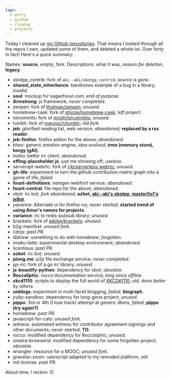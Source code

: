 ```yaml
---
tags:
  - entry
  - github
  - cleanup
  - projects
---
```


Today I cleaned up [my Github repositories](//github.com/passcod). That means I looked through all the repos I own, updated some of them, and deleted a whole lot. Over forty in fact! Here's a quick summary:


Names: __source__, *empty*, fork.
Descriptions: what it was, *reason for deletion*, __legacy__.

- xbotpp_contrib: fork of `aki--aki/xbotpp_contrib`; *source is gone*.
- __shared_state_inheritance__: barebones example of a bug in a library; *invalid*.
- __soul__: mockup for sagaofsoul.com; *end of purpose*.
- __Armstrong__: js framework; *never completed*.
- zenpen: fork of [tholman/zenpen](//github.com/tholman/zenpen); *unused*.
- homebrew-cask: fork of [phinze/homebrew-cask](//github.com/phinze/homebrew-cask); *left project*.
- lolcommits: fork of [mroth/lolcommits](//github.com/mroth/lolcommits); *unused*.
- tumblr: fork of [mwunsch/tumblr](//github.com/mwunsch/tumblr); *old fork*.
- __jeb__: glorified reading list, web version; *abandoned*; __replaced by a rss reader__.
- __jeb-firefox__: firefox addon for the above; *abandoned*.
- *khee*: generic emotion engine; *idea evolved*; __irmo (memory store), borgy (gAI)__.
- *hoiho*: better irc client; *abandoned*.
- __effing-placeholder.js__: just me showing off; *useless*.
- serveropt-webrtc: fork of [cjb/serverless-webrtc](//github.com/cjb/serverless-webrtc); *unused*.
- __gh-life__: experiment to turn the github contribution matrix graph into a game of life; *failed*.
- __fount-definitions__: nextgen webfont service; *abandoned*.
- __fount-central__: file repo for the above; *abandoned*.
- xbot: irc bot; *fork abandoned*; __azbot, [aki--aki's xbotpp](//github.com/aki--aki/xbotpp), [master5o1's jsBot](//github.com/master5o1/jsBot)__.
- *yavanna*: Alternate ui for firefox-os; *never started*; __started trend of using Ainur's names for projects__.
- __variance__: irc to redis-pubsub library; *unused*.
- brackets: fork of [adobe/brackets](//github.com/adobe/brackets); *unused*.
- b2g-manifest: *unused fork*.
- cdnjs: *past PR*.
- *libbrew*: something to do with homebrew; *forgotten*.
- *imaku-latte*: experimental desktop environment; *abandoned*.
- licentious: *past PR*.
- __azbot__: irc bot; *unused*.
- __plong.me__: p2p file exchange service; *never completed*.
- go-irc: fork of a go irc library; *unused*.
- __js-beautify-python__: dependency for xbot; *obsolete*.
- __Roccoliphic__: rocco documentation service; *long since offline*.
- __xkcd1110__: scripts to display the full world of [XKCD#1110](//xkcd.com/1110); *old, done better by others*.
- __unblogs__: experiment in multi-facet blogging; *failed*; __blograph__.
- jruby-sandbox: dependency for long-gone project; *unused*.
- __pippo__: 3rd or 4th (I lose track) attempt at generic dbms; *failed*; __pippo (try again?)__.
- homebrew: *past PR*.
- javascript-for-cats: *unused fork*.
- *witness*: automated witness for contributor agreement signings and other documents; *never started*; __TΩ__.
- rocco: modified dependency for Roccoliphic; *unused*.
- sinatra-browserid: modified dependency for some forgotten project; *obsolete*.
- wrangler: resource for a MOOC; *unused fork*.
- gravatar-zoom: userscript adapted to my remoded platform; *old*.
- mit-license: *past PR*.

About time, I reckon :D
